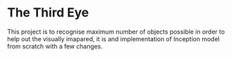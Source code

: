 # The Third Eye
This project is to recognise maximum number of objects possible in order to help out the visually imapared, it is and implementation of Inception model from scratch with a few changes.
